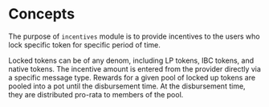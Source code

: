 <!--
order: 1
-->

# Concepts

The purpose of `incentives` module is to provide incentives to the users who lock specific token for specific period of time.

Locked tokens can be of any denom, including LP tokens, IBC tokens, and native tokens. The incentive amount is entered from the provider directly via a specific message type.
Rewards for a given pool of locked up tokens are pooled into a pot until the disbursement time. At the disbursement time, they are distributed pro-rata to members of the pool.

